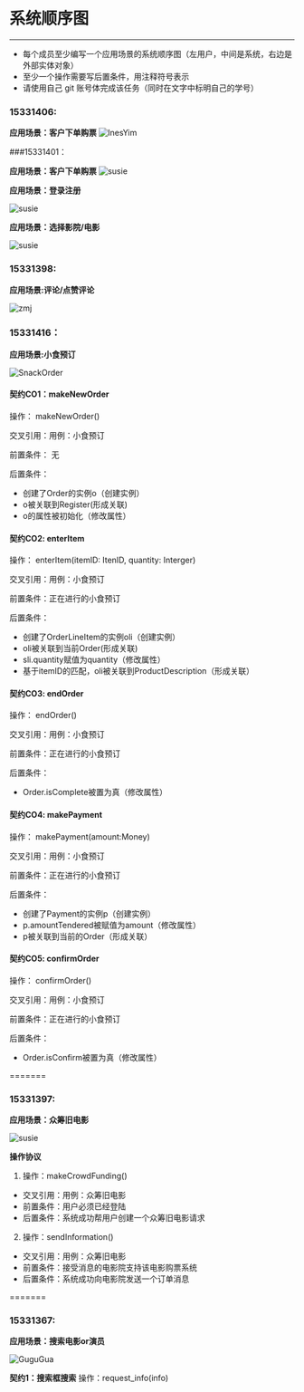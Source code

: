 # 系统顺序图 
-----
* 每个成员至少编写一个应用场景的系统顺序图（左用户，中间是系统，右边是外部实体对象）
* 至少一个操作需要写后置条件，用注释符号表示
* 请使用自己 git 账号体完成该任务（同时在文字中标明自己的学号）

### 15331406:

**应用场景：客户下单购票**
![InesYim](./image/SSD/InesYim_buyTickets_SSD.png)



###15331401：

**应用场景：客户下单购票**
![susie](./image/SSD/15331401-ssd2-创建订单场景.PNG)

**应用场景：登录注册**

![susie](./image/SSD/15331401-ssd1-注册登录场景.PNG)

**应用场景：选择影院/电影**

![susie](./image/SSD/15331401-ssd3-选择电影or影院.PNG)

### 15331398:
**应用场景:评论/点赞评论**

![zmj](https://github.com/SoftwareSAD/Dashboard/blob/master/Inception/image/SSD/MengjieZhang_Comments_SSD.png)


### 15331416：
**应用场景:小食预订**

![SnackOrder](https://github.com/SoftwareSAD/Dashboard/blob/master/Inception/image/SSD/15331416-ssd4-SnackOrder.png)

#### 契约CO1：makeNewOrder
操作： makeNewOrder()

交叉引用：用例：小食预订

前置条件： 无

后置条件： 

- 创建了Order的实例o（创建实例）
- o被关联到Register(形成关联)
- o的属性被初始化（修改属性）

#### 契约CO2: enterItem

操作： enterItem(itemID: ItenID, quantity: Interger)

交叉引用：用例：小食预订

前置条件：正在进行的小食预订

后置条件： 

- 创建了OrderLineItem的实例oli（创建实例）
- oli被关联到当前Order(形成关联)
- sli.quantity赋值为quantity（修改属性）
- 基于itemID的匹配，oli被关联到ProductDescription（形成关联）

#### 契约CO3: endOrder

操作： endOrder()

交叉引用：用例：小食预订

前置条件：正在进行的小食预订

后置条件： 

- Order.isComplete被置为真（修改属性）

#### 契约CO4: makePayment

操作： makePayment(amount:Money)

交叉引用：用例：小食预订

前置条件：正在进行的小食预订

后置条件： 

- 创建了Payment的实例p（创建实例）
- p.amountTendered被赋值为amount（修改属性）
- p被关联到当前的Order（形成关联）

#### 契约CO5: confirmOrder

操作： confirmOrder()

交叉引用：用例：小食预订

前置条件：正在进行的小食预订

后置条件： 

- Order.isConfirm被置为真（修改属性）

=======
### 15331397:   
**应用场景：众筹旧电影**

![susie](./image/SSD/15331397-ssd5-order_old_movie.PNG)

**操作协议**
1. 操作：makeCrowdFunding()
- 交叉引用：用例：众筹旧电影
- 前置条件：用户必须已经登陆
- 后置条件：系统成功帮用户创建一个众筹旧电影请求  

2. 操作：sendInformation()
- 交叉引用：用例：众筹旧电影
- 前置条件：接受消息的电影院支持该电影购票系统
- 后置条件：系统成功向电影院发送一个订单消息

=======
### 15331367:
**应用场景：搜索电影or演员**

![GuguGua](./image/SSD/15331397-ssd6-搜索电影and演员.PNG)

**契约1：搜索框搜索**
  操作：request_info(info)
  

